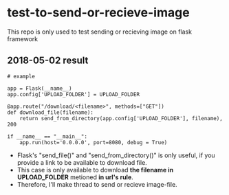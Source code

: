 # test-to-send-or-recieve-image
This repo is only used to test sending or recieving image on flask framework

## 2018-05-02 result

```
# example

app = Flask(__name__)
app.config['UPLOAD_FOLDER'] = UPLOAD_FOLDER

@app.route("/download/<filename>", methods=["GET"])
def download_file(filename):
    return send_from_directory(app.config['UPLOAD_FOLDER'], filename), 200
    
if __name__ == "__main__":
    app.run(host='0.0.0.0', port=8080, debug = True)
```


- Flask's "send_file()" and "send_from_directory()" is only useful, if you provide a link to be available to download file.
- This case is only available to download **the filename in UPLOAD_FOLDER** metioned **in url's rule**.
- Therefore, I'll make thread to send or recieve image-file.
